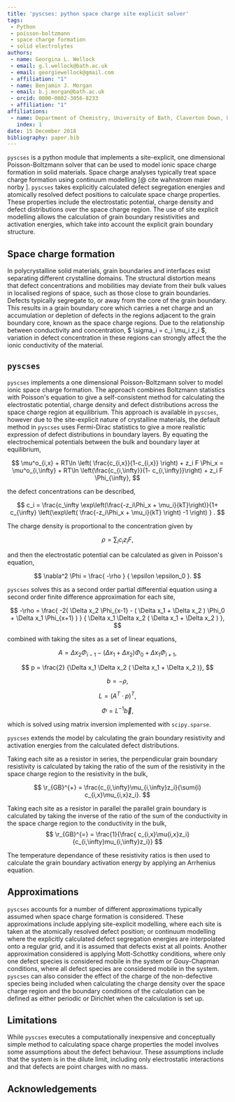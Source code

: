 ```yaml
---
title: 'pyscses: python space charge site explicit solver'
tags:
 - Python
 - poisson-boltzmann
 - space charge formation
 - solid electrolytes
authors:
 - name: Georgina L. Wellock
 - email: g.l.wellock@bath.ac.uk
 - email: georgiewellock@gmail.com
 - affiliation: "1"
 - name: Benjamin J. Morgan
 - email: b.j.morgan@bath.ac.uk
 - orcid: 0000-0002-3056-8233
 - affiliation: "1"
affiliations:
 - name: Department of Chemistry, University of Bath, Claverton Down, UK, BA2 7AY
   index: 1
date: 15 December 2018
bibliography: paper.bib
---
```


``pyscses`` is a python module that implements a site-explicit, one dimensional Poisson-Boltzmann solver that can be used to model ionic space charge formation in solid materials. 
Space charge analyses typically treat space charge formation using continuum modelling [@ cite wahnstrom maier norby ]. ``pyscses`` takes explicitly calculated defect segregation energies and atomically resolved defect positions to calculate space charge properties. These properties include the electrostatic potential, charge density and defect distributions over the space charge region. The use of site explicit modelling allows the calculation of grain boundary resistivities and activation energies, which take into account the explicit grain boundary structure.

## Space charge formation
In polycrystalline solid materials, grain boundaries and interfaces exist separating different crystalline domains. The structural distortion means that defect concentrations and mobilities may deviate from their bulk values in localised regions of space, such as those close to grain boundaries. Defects typically segregate to, or away from the core of the grain boundary. This results in a grain boundary core which carries a net charge and an accumulation or depletion of defects in the regions adjacent to the grain boundary core, known as the space charge regions. Due to the relationship between conductivity and concentration, $ \sigma_i = c_i \mu_i z_i $, variation in defect concentration in these regions can strongly affect the the ionic conductivity of the material.  

## ``pyscses``
``pyscses`` implements a one dimensional Poisson-Boltzmann solver to model ionic space charge formation. The approach combines Boltzmann statistics with Poisson's equation to give a self-consistent method for calculating the electrostatic potential, charge density and defect distributions across the space charge region at equilibrium. This approach is available in ``pyscses``, however due to the site-explicit nature of crystalline materials, the default method in ``pyscses`` uses Fermi-Dirac statistics to give a more realistic expression of defect distributions in boundary layers. 
By equating the electrochemical potentials between the bulk and boundary layer at equilibrium, 

$$
\mu^o_{i,x} + RT\ln \left( \frac{c_{i,x}}{1-c_{i,x}} \right) + z_i F \Phi_x = \mu^o_{i,\infty} + RT\ln \left(\frac{c_{i,\infty}}{1- c_{i,\infty}}\right) + z_i F \Phi_{\infty},
$$

the defect concentrations can be described,

$$
c_i = \frac{c_\infty \exp\left(\frac{-z_i\Phi_x + \mu_i}{kT}\right)}{1+ c_{\infty} \left(\exp\left( \frac{-z_i\Phi_x + \mu_i}{kT} \right) -1 \right) } . 
$$

The charge density is proportional to the concentration given by

$$
\rho = \sum_i c_i z_i F,
$$

and then the electrostatic potential can be calculated as given in Poisson's equation,

$$
\nabla^2 \Phi = \frac{ -\rho } { \epsilon \epsilon_0 }.
$$

``pyscses`` solves this as a second order partial differential equation using a second order finite difference approximation for each site,

$$
-\rho = \frac{ -2( \Delta x_2 \Phi_{x-1} - ( \Delta x_1 + \Delta x_2 ) \Phi_0 + \Delta x_1 \Phi_{x+1} ) } { \Delta x_1 \Delta x_2 ( \Delta x_1 + \Delta x_2 )  },
$$

combined with taking the sites as a set of linear equations,

$$
A = \Delta x_2 \Phi_{i-1} - ( \Delta x_1 + \Delta x_2 ) \Phi_0 + \Delta x_1 \Phi_{i+1},
$$

$$
p = \frac{2} {\Delta x_1 \Delta x_2 ( \Delta x_1 + \Delta x_2 )},
$$

$$
b = - \rho,
$$

$$
L =( A^T \cdot p )^T,
$$

$$
\Phi = L^{-1}\vec{b},
$$

which is solved using matrix inversion implemented with ``scipy.sparse``.

``pyscses`` extends the model by calculating the grain boundary resistivity and activation energies from the calculated defect distributions. 

Taking each site as a resistor in series, the perpendicular grain boundary resistivity is calculated by taking the ratio of the sum of the resistivity in the space charge region to the resistivity in the bulk,

$$
\r_{GB}^{+} = \frac{c_{i,\infty}\mu_{i,\infty}z_i}{\sum{i} c_{i,x}\mu_{i,x}z_i}.
$$

Taking each site as a resistor in parallel the parallel grain boundary is calculated by taking the inverse of the ratio of the sum of the conductivity in the space charge region to the conductivity in the bulk,
$$
\r_{GB}^{=} = \frac{1}{\frac{ c_{i,x}\mu{i,x}z_i}{c_{i,\infty}mu_{i,\infty}z_i}}
$$
 
The temperature dependance of these resistivity ratios is then used to calculate the grain boundary activation energy by applying an Arrhenius equation.

## Approximations
``pyscses`` accounts for a number of different approximations typically assumed when space charge formation is considered. These approximations include applying site-explicit modelling, where each site is taken at the atomically resolved defect position; or continuum modelling where the explicitly calculated defect segregation energies are interpolated onto a regular grid, and it is assumed that defects exist at all points. Another approximation considered is applying  Mott-Schottky conditions, where only one defect species is considered mobile in the system or Gouy-Chapman conditions, where all defect species are considered mobile in the system. ``pyscses`` can also consider the effect of the charge of the non-defective species being included when calculating the charge density over the space charge region and the boundary conditions of the calculation can be defined as either periodic or Dirichlet when the calculation is set up. 

## Limitations
While ``pyscses`` executes a computationally inexpensive and conceptually simple method to calculating space charge properties the model involves some assumptions about the defect behaviour. These assumptions include that the system is in the dilute limit, including only electrostatic interactions and that defects are point charges with no mass. 

## Acknowledgements


